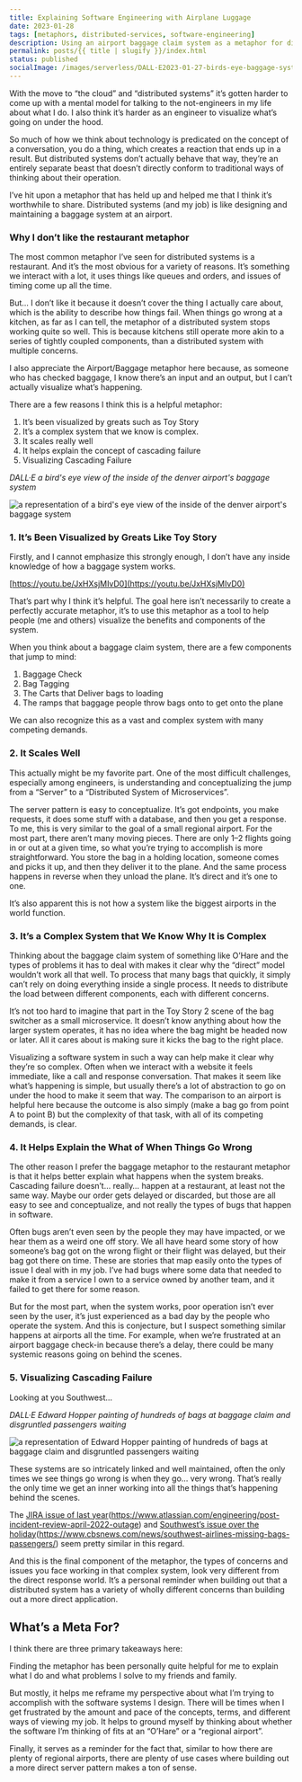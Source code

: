 ```yaml
---
title: Explaining Software Engineering with Airplane Luggage
date: 2023-01-28
tags: [metaphors, distributed-services, software-engineering]
description: Using an airport baggage claim system as a metaphor for distributed system engineering.
permalink: posts/{{ title | slugify }}/index.html
status: published
socialImage: /images/serverless/DALL·E2023-01-27-birds-eye-baggage-system.png
---
```


With the move to “the cloud” and “distributed systems” it’s gotten harder to come up with a mental model for talking to the not-engineers in my life about what I do. I also think it’s harder as an engineer to visualize what’s going on under the hood.

So much of how we think about technology is predicated on the concept of a conversation, you do a thing, which creates a reaction that ends up in a result. But distributed systems don’t actually behave that way, they’re an entirely separate beast that doesn’t directly conform to traditional ways of thinking about their operation.

I’ve hit upon a metaphor that has held up and helped me that I think it’s worthwhile to share. Distributed systems (and my job) is like designing and maintaining a baggage system at an airport.

### Why I don’t like the restaurant metaphor

The most common metaphor I’ve seen for distributed systems is a restaurant. And it’s the most obvious for a variety of reasons. It’s something we interact with a lot, it uses things like queues and orders, and issues of timing come up all the time.

But… I don’t like it because it doesn’t cover the thing I actually care about, which is the ability to describe how things fail. When things go wrong at a kitchen, as far as I can tell, the metaphor of a distributed system stops working quite so well. This is because kitchens still operate more akin to a series of tightly coupled components, than a distributed system with multiple concerns.

I also appreciate the Airport/Baggage metaphor here because, as someone who has checked baggage, I know there’s an input and an output, but I can’t actually visualize what’s happening.

There are a few reasons I think this is a helpful metaphor:

1.  It’s been visualized by greats such as Toy Story
2.  It’s a complex system that we know is complex.
3.  It scales really well
4.  It helps explain the concept of cascading failure
5.  Visualizing Cascading Failure

_DALL·E a bird's eye view of the inside of the denver airport's baggage system_

![a representation of a bird's eye view of the inside of the denver airport's baggage system](/images/serverless/DALL·E2023-01-27-birds-eye-baggage-system.png)

### 1. It’s Been Visualized by Greats Like Toy Story

Firstly, and I cannot emphasize this strongly enough, I don’t have any inside knowledge of how a baggage system works.

[https://youtu.be/JxHXsjMIvD0](https://youtu.be/JxHXsjMIvD0)

That’s part why I think it’s helpful. The goal here isn’t necessarily to create a perfectly accurate metaphor, it’s to use this metaphor as a tool to help people (me and others) visualize the benefits and components of the system.

When you think about a baggage claim system, there are a few components that jump to mind:

1. Baggage Check
2. Bag Tagging
3. The Carts that Deliver bags to loading
4. The ramps that baggage people throw bags onto to get onto the plane

We can also recognize this as a vast and complex system with many competing demands.

### 2. It Scales Well

This actually might be my favorite part. One of the most difficult challenges, especially among engineers, is understanding and conceptualizing the jump from a “Server” to a “Distributed System of Microservices”.

The server pattern is easy to conceptualize. It’s got endpoints, you make requests, it does some stuff with a database, and then you get a response. To me, this is very similar to the goal of a small regional airport. For the most part, there aren’t many moving pieces. There are only 1–2 flights going in or out at a given time, so what you’re trying to accomplish is more straightforward. You store the bag in a holding location, someone comes and picks it up, and then they deliver it to the plane. And the same process happens in reverse when they unload the plane. It’s direct and it’s one to one.

It’s also apparent this is not how a system like the biggest airports in the world function.

### 3. It’s a Complex System that We Know Why It is Complex

Thinking about the baggage claim system of something like O’Hare and the types of problems it has to deal with makes it clear why the “direct” model wouldn’t work all that well. To process that many bags that quickly, it simply can’t rely on doing everything inside a single process. It needs to distribute the load between different components, each with different concerns.

It’s not too hard to imagine that part in the Toy Story 2 scene of the bag switcher as a small microservice. It doesn’t know anything about how the larger system operates, it has no idea where the bag might be headed now or later. All it cares about is making sure it kicks the bag to the right place.

Visualizing a software system in such a way can help make it clear why they’re so complex. Often when we interact with a website it feels immediate, like a call and response conversation. That makes it seem like what’s happening is simple, but usually there’s a lot of abstraction to go on under the hood to make it seem that way. The comparison to an airport is helpful here because the outcome is also simply (make a bag go from point A to point B) but the complexity of that task, with all of its competing demands, is clear.

### 4. It Helps Explain the What of When Things Go Wrong

The other reason I prefer the baggage metaphor to the restaurant metaphor is that it helps better explain what happens when the system breaks. Cascading failure doesn’t… really… happen at a restaurant, at least not the same way. Maybe our order gets delayed or discarded, but those are all easy to see and conceptualize, and not really the types of bugs that happen in software.

Often bugs aren’t even seen by the people they may have impacted, or we hear them as a weird one off story. We all have heard some story of how someone’s bag got on the wrong flight or their flight was delayed, but their bag got there on time. These are stories that map easily onto the types of issue I deal with in my job. I’ve had bugs where some data that needed to make it from a service I own to a service owned by another team, and it failed to get there for some reason.

But for the most part, when the system works, poor operation isn’t ever seen by the user, it’s just experienced as a bad day by the people who operate the system. And this is conjecture, but I suspect something similar happens at airports all the time. For example, when we’re frustrated at an airport baggage check-in because there’s a delay, there could be many systemic reasons going on behind the scenes.

### 5. Visualizing Cascading Failure

Looking at you Southwest…

_DALL·E Edward Hopper painting of hundreds of bags at baggage claim and disgruntled passengers waiting_

![a representation of Edward Hopper painting of hundreds of bags at baggage claim and disgruntled passengers waiting](/images/serverless/DALL·E2023-01-27-Edward-Hopper-Baggage-Claim.png)

These systems are so intricately linked and well maintained, often the only times we see things go wrong is when they go… very wrong. That’s really the only time we get an inner working into all the things that’s happening behind the scenes.

The [JIRA issue of last year](#)(https://www.atlassian.com/engineering/post-incident-review-april-2022-outage) and [Southwest’s issue over the holiday](#)(https://www.cbsnews.com/news/southwest-airlines-missing-bags-passengers/) seem pretty similar in this regard.

And this is the final component of the metaphor, the types of concerns and issues you face working in that complex system, look very different from the direct response world. It’s a personal reminder when building out that a distributed system has a variety of wholly different concerns than building out a more direct application.

## What’s a Meta For?

I think there are three primary takeaways here:

Finding the metaphor has been personally quite helpful for me to explain what I do and what problems I solve to my friends and family.

But mostly, it helps me reframe my perspective about what I’m trying to accomplish with the software systems I design. There will be times when I get frustrated by the amount and pace of the concepts, terms, and different ways of viewing my job. It helps to ground myself by thinking about whether the software I’m thinking of fits at an “O’Hare” or a “regional airport”.

Finally, it serves as a reminder for the fact that, similar to how there are plenty of regional airports, there are plenty of use cases where building out a more direct server pattern makes a ton of sense.
